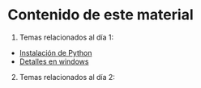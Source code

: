 # Contenido de este material

1. Temas relacionados al día 1:

- [Instalación de Python](./dia1/01.%20Instalacion_python.ipynb)
- [Detalles en windows](./dia1/01a.%20Detalles_Windows.ipynb)

2. Temas relacionados al día 2: